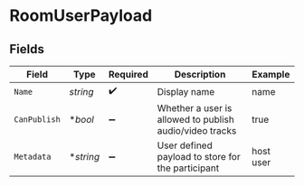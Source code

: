 # RoomUserPayload


## Fields

| Field                                                   | Type                                                    | Required                                                | Description                                             | Example                                                 |
| ------------------------------------------------------- | ------------------------------------------------------- | ------------------------------------------------------- | ------------------------------------------------------- | ------------------------------------------------------- |
| `Name`                                                  | *string*                                                | :heavy_check_mark:                                      | Display name                                            | name                                                    |
| `CanPublish`                                            | **bool*                                                 | :heavy_minus_sign:                                      | Whether a user is allowed to publish audio/video tracks | true                                                    |
| `Metadata`                                              | **string*                                               | :heavy_minus_sign:                                      | User defined payload to store for the participant       | host user                                               |